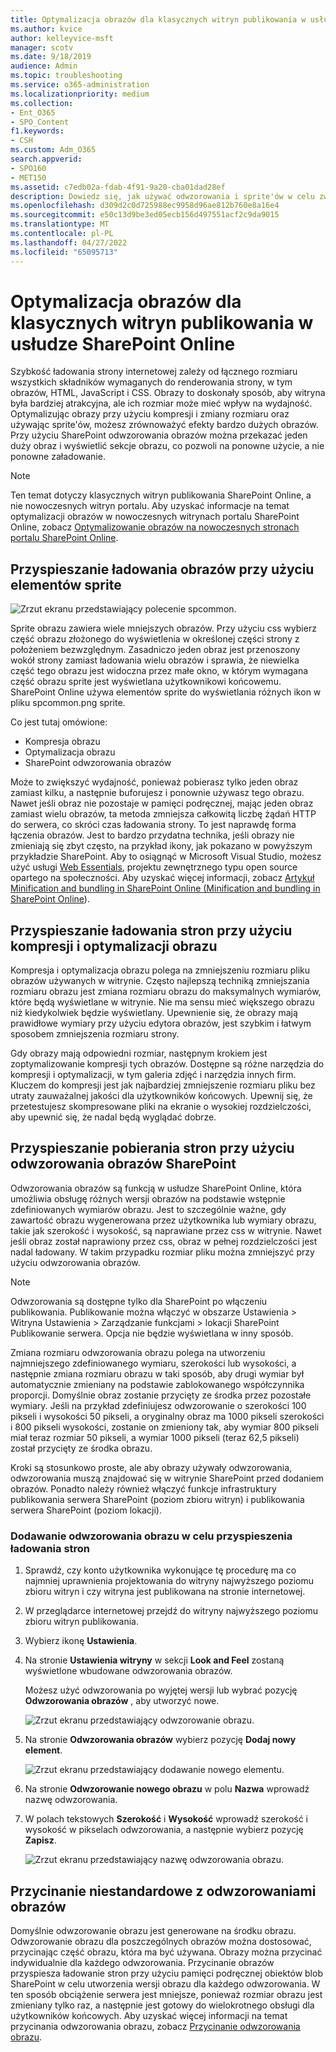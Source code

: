 ```yaml
---
title: Optymalizacja obrazów dla klasycznych witryn publikowania w usłudze SharePoint Online
ms.author: kvice
author: kelleyvice-msft
manager: scotv
ms.date: 9/18/2019
audience: Admin
ms.topic: troubleshooting
ms.service: o365-administration
ms.localizationpriority: medium
ms.collection:
- Ent_O365
- SPO_Content
f1.keywords:
- CSH
ms.custom: Adm_O365
search.appverid:
- SPO160
- MET150
ms.assetid: c7edb02a-fdab-4f91-9a20-cba01dad28ef
description: Dowiedz się, jak używać odwzorowania i sprite'ów w celu zwiększenia wydajności obrazów w klasycznych witrynach publikowania SharePoint Online.
ms.openlocfilehash: d309d2c0d725988ec9958d96ae812b760e8a16e4
ms.sourcegitcommit: e50c13d9be3ed05ecb156d497551acf2c9da9015
ms.translationtype: MT
ms.contentlocale: pl-PL
ms.lasthandoff: 04/27/2022
ms.locfileid: "65095713"
---
```

# <a name="image-optimization-for-sharepoint-online-classic-publishing-sites"></a>Optymalizacja obrazów dla klasycznych witryn publikowania w usłudze SharePoint Online

Szybkość ładowania strony internetowej zależy od łącznego rozmiaru wszystkich składników wymaganych do renderowania strony, w tym obrazów, HTML, JavaScript i CSS. Obrazy to doskonały sposób, aby witryna była bardziej atrakcyjna, ale ich rozmiar może mieć wpływ na wydajność. Optymalizując obrazy przy użyciu kompresji i zmiany rozmiaru oraz używając sprite'ów, możesz zrównoważyć efekty bardzo dużych obrazów. Przy użyciu SharePoint odwzorowania obrazów można przekazać jeden duży obraz i wyświetlić sekcje obrazu, co pozwoli na ponowne użycie, a nie ponowne załadowanie.

>[!NOTE]
>Ten temat dotyczy klasycznych witryn publikowania SharePoint Online, a nie nowoczesnych witryn portalu. Aby uzyskać informacje na temat optymalizacji obrazów w nowoczesnych witrynach portalu SharePoint Online, zobacz [Optymalizowanie obrazów na nowoczesnych stronach portalu SharePoint Online](modern-image-optimization.md).
  
## <a name="using-sprites-to-speed-up-image-loading"></a>Przyspieszanie ładowania obrazów przy użyciu elementów sprite

![Zrzut ekranu przedstawiający polecenie spcommon.](../media/cc5cdee1-8e54-4537-9a8a-8854f4ee849f.png)

Sprite obrazu zawiera wiele mniejszych obrazów. Przy użyciu css wybierz część obrazu złożonego do wyświetlenia w określonej części strony z położeniem bezwzględnym. Zasadniczo jeden obraz jest przenoszony wokół strony zamiast ładowania wielu obrazów i sprawia, że niewielka część tego obrazu jest widoczna przez małe okno, w którym wymagana część obrazu sprite jest wyświetlana użytkownikowi końcowemu. SharePoint Online używa elementów sprite do wyświetlania różnych ikon w pliku spcommon.png sprite.

Co jest tutaj omówione:
- Kompresja obrazu
- Optymalizacja obrazu
- SharePoint odwzorowania obrazów
   
Może to zwiększyć wydajność, ponieważ pobierasz tylko jeden obraz zamiast kilku, a następnie buforujesz i ponownie używasz tego obrazu. Nawet jeśli obraz nie pozostaje w pamięci podręcznej, mając jeden obraz zamiast wielu obrazów, ta metoda zmniejsza całkowitą liczbę żądań HTTP do serwera, co skróci czas ładowania strony. To jest naprawdę forma łączenia obrazów. Jest to bardzo przydatna technika, jeśli obrazy nie zmieniają się zbyt często, na przykład ikony, jak pokazano w powyższym przykładzie SharePoint. Aby to osiągnąć w Microsoft Visual Studio, możesz użyć usługi [Web Essentials](https://vswebessentials.com/), projektu zewnętrznego typu open source opartego na społeczności. Aby uzyskać więcej informacji, zobacz [Artykuł Minification and bundling in SharePoint Online (Minification and bundling in SharePoint Online](./minification-and-bundling-in-sharepoint-online.md)).
  
## <a name="using-image-compression-and-optimization-to-speed-up-page-loading"></a>Przyspieszanie ładowania stron przy użyciu kompresji i optymalizacji obrazu

Kompresja i optymalizacja obrazu polega na zmniejszeniu rozmiaru pliku obrazów używanych w witrynie. Często najlepszą techniką zmniejszania rozmiaru obrazu jest zmiana rozmiaru obrazu do maksymalnych wymiarów, które będą wyświetlane w witrynie. Nie ma sensu mieć większego obrazu niż kiedykolwiek będzie wyświetlany. Upewnienie się, że obrazy mają prawidłowe wymiary przy użyciu edytora obrazów, jest szybkim i łatwym sposobem zmniejszenia rozmiaru strony.
  
Gdy obrazy mają odpowiedni rozmiar, następnym krokiem jest zoptymalizowanie kompresji tych obrazów. Dostępne są różne narzędzia do kompresji i optymalizacji, w tym galeria zdjęć i narzędzia innych firm. Kluczem do kompresji jest jak najbardziej zmniejszenie rozmiaru pliku bez utraty zauważalnej jakości dla użytkowników końcowych. Upewnij się, że przetestujesz skompresowane pliki na ekranie o wysokiej rozdzielczości, aby upewnić się, że nadal będą wyglądać dobrze.
  
## <a name="speed-up-page-downloads-by-using-sharepoint-image-renditions"></a>Przyspieszanie pobierania stron przy użyciu odwzorowania obrazów SharePoint

Odwzorowania obrazów są funkcją w usłudze SharePoint Online, która umożliwia obsługę różnych wersji obrazów na podstawie wstępnie zdefiniowanych wymiarów obrazu. Jest to szczególnie ważne, gdy zawartość obrazu wygenerowana przez użytkownika lub wymiary obrazu, takie jak szerokość i wysokość, są naprawiane przez css w witrynie. Nawet jeśli obraz został naprawiony przez css, obraz w pełnej rozdzielczości jest nadal ładowany. W takim przypadku rozmiar pliku można zmniejszyć przy użyciu odwzorowania obrazów.
  
> [!NOTE]
> Odwzorowania są dostępne tylko dla SharePoint po włączeniu publikowania. Publikowanie można włączyć w obszarze Ustawienia \> Witryna Ustawienia \> Zarządzanie funkcjami \> lokacji SharePoint Publikowanie serwera. Opcja nie będzie wyświetlana w inny sposób.
  
Zmiana rozmiaru odwzorowania obrazu polega na utworzeniu najmniejszego zdefiniowanego wymiaru, szerokości lub wysokości, a następnie zmiana rozmiaru obrazu w taki sposób, aby drugi wymiar był automatycznie zmieniany na podstawie zablokowanego współczynnika proporcji. Domyślnie obraz zostanie przycięty ze środka przez pozostałe wymiary. Jeśli na przykład zdefiniujesz odwzorowanie o szerokości 100 pikseli i wysokości 50 pikseli, a oryginalny obraz ma 1000 pikseli szerokości i 800 pikseli wysokości, zostanie on zmieniony tak, aby wymiar 800 pikseli miał teraz rozmiar 50 pikseli, a wymiar 1000 pikseli (teraz 62,5 pikseli) został przycięty ze środka obrazu.
  
Kroki są stosunkowo proste, ale aby obrazy używały odwzorowania, odwzorowania muszą znajdować się w witrynie SharePoint przed dodaniem obrazów. Ponadto należy również włączyć funkcje infrastruktury publikowania serwera SharePoint (poziom zbioru witryn) i publikowania serwera SharePoint (poziom lokacji).
  
### <a name="add-an-image-rendition-to-speed-up-page-loading"></a>Dodawanie odwzorowania obrazu w celu przyspieszenia ładowania stron
  
1. Sprawdź, czy konto użytkownika wykonujące tę procedurę ma co najmniej uprawnienia projektowania do witryny najwyższego poziomu zbioru witryn i czy witryna jest publikowana na stronie internetowej.

2. W przeglądarce internetowej przejdź do witryny najwyższego poziomu zbioru witryn publikowania.

3. Wybierz ikonę **Ustawienia**.

4. Na stronie **Ustawienia witryny** w sekcji **Look and Feel** zostaną wyświetlone wbudowane odwzorowania obrazów.

    Możesz użyć odwzorowania po wyjętej wersji lub wybrać pozycję **Odwzorowania obrazów** , aby utworzyć nowe.

    ![Zrzut ekranu przedstawiający odwzorowanie obrazu.](../media/eaae0d53-657d-47ef-b687-65c5167eae4d.PNG)
  
5. Na stronie **Odwzorowania obrazów** wybierz pozycję **Dodaj nowy element**.

    ![Zrzut ekranu przedstawiający dodawanie nowego elementu.](../media/8cede22e-52bf-4d9d-99cb-162f2f6ce92b.PNG)
  
6. Na stronie **Odwzorowanie nowego obrazu** w polu **Nazwa** wprowadź nazwę odwzorowania.

7. W polach tekstowych **Szerokość** i **Wysokość** wprowadź szerokość i wysokość w pikselach odwzorowania, a następnie wybierz pozycję **Zapisz**.

    ![Zrzut ekranu przedstawiający nazwę odwzorowania obrazu.](../media/5a6119ed-c163-40df-a4db-ec629d15607d.PNG)
  
## <a name="custom-cropping-with-image-renditions"></a>Przycinanie niestandardowe z odwzorowaniami obrazów

Domyślnie odwzorowanie obrazu jest generowane na środku obrazu. Odwzorowanie obrazu dla poszczególnych obrazów można dostosować, przycinając część obrazu, która ma być używana. Obrazy można przycinać indywidualnie dla każdego odwzorowania. Przycinanie obrazów przyspiesza ładowanie stron przy użyciu pamięci podręcznej obiektów blob SharePoint w celu utworzenia wersji obrazu dla każdego odwzorowania. W ten sposób obciążenie serwera jest mniejsze, ponieważ rozmiar obrazu jest zmieniany tylko raz, a następnie jest gotowy do wielokrotnego obsługi dla użytkowników końcowych. Aby uzyskać więcej informacji na temat przycinania odwzorowania obrazu, zobacz [Przycinanie odwzorowania obrazu](/sharepoint/dev/general-development/sharepoint-design-manager-device-channels).
